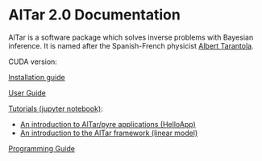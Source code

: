 # AlTar 2.0 Documentation

AlTar is a software package which solves inverse problems with Bayesian inference. It is named after the Spanish-French physicist [Albert Tarantola](https://en.wikipedia.org/wiki/Albert_Tarantola). 

CUDA version:

[Installation guide](cuda/Installation.rst)

[User Guide](cuda/Manual.rst)

[Tutorials (jupyter notebook)](jupyter):

- [An introduction to AlTar/pyre applications (HelloApp)](jupyter/hello.ipynb)
- [An introduction to the AlTar framework (linear model)](jupyter/linear.ipynb)

[Programming Guide](cuda/Programming.rst)
